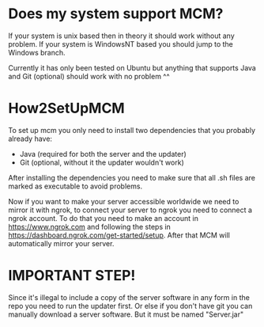 # Does my system support MCM?

If your system is unix based then in theory it should work without any problem. If your system is WindowsNT based you should jump to the Windows branch.

Currently it has only been tested on Ubuntu but anything that supports Java and Git (optional) should work with no problem ^^

# How2SetUpMCM

To set up mcm you only need to install two dependencies that you probably already have:
- Java (required for both the server and the updater)
- Git (optional, without it the updater wouldn't work)

After installing the dependencies you need to make sure that all .sh files are marked as executable to avoid problems.

Now if you want to make your server accessible worldwide we need to mirror it with ngrok, to connect your server to ngrok you need to connect a ngrok account. To do that you need to make an account in https://www.ngrok.com and following the steps in https://dashboard.ngrok.com/get-started/setup. After that MCM will automatically mirror your server.

# IMPORTANT STEP!

Since it's illegal to include a copy of the server software in any form in the repo you need to run the updater first. Or else if you don't have git you can manually download a server software. But it must be named "Server.jar"
